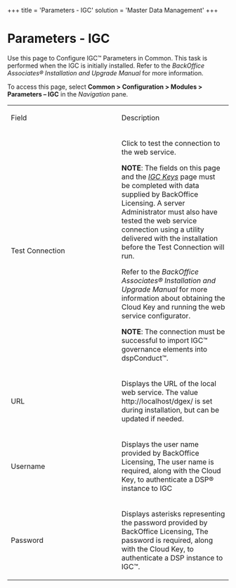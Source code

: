 +++
title = 'Parameters - IGC'
solution = 'Master Data Management'
+++

# Parameters - IGC

<div class="use">

Use this page to Configure IGC™ Parameters in Common. This task is
performed when the IGC is initially installed. Refer to the *BackOffice
Associates® Installation and Upgrade Manual* for more information.

</div>

To access this page, select **Common \> Configuration \> Modules \>
Parameters – IGC** in the *Navigation* pane.

<table>
<colgroup>
<col style="width: 50%" />
<col style="width: 50%" />
</colgroup>
<tbody>
<tr class="odd">
<td><p>Field</p></td>
<td><p>Description</p></td>
</tr>
<tr class="even">
<td><p>Test Connection</p></td>
<td><p>Click to test the connection to the web service.</p>
<p><strong>NOTE</strong>: The fields on this page and the <em><a href="IGC_Keys.htm">IGC Keys</a></em> page must be completed with data supplied by BackOffice Licensing. A server Administrator must also have tested the web service connection using a utility delivered with the installation before the Test Connection will run.</p>
<p>Refer to the <em>BackOffice Associates® Installation and Upgrade Manual</em> for more information about obtaining the Cloud Key and running the web service configurator.</p>
<p><strong>NOTE</strong>: The connection must be successful to import IGC™ governance elements into dspConduct™.</p></td>
</tr>
<tr class="odd">
<td><p>URL</p></td>
<td><p>Displays the URL of the local web service. The value http://localhost/dgex/ is set during installation, but can be updated if needed.</p></td>
</tr>
<tr class="even">
<td><p>Username</p></td>
<td><p>Displays the user name provided by BackOffice Licensing, The user name is required, along with the Cloud Key, to authenticate a DSP® instance to IGC</p></td>
</tr>
<tr class="odd">
<td><p>Password</p></td>
<td><p>Displays asterisks representing the password provided by BackOffice Licensing, The password is required, along with the Cloud Key, to authenticate a DSP instance to IGC™.</p></td>
</tr>
</tbody>
</table>
